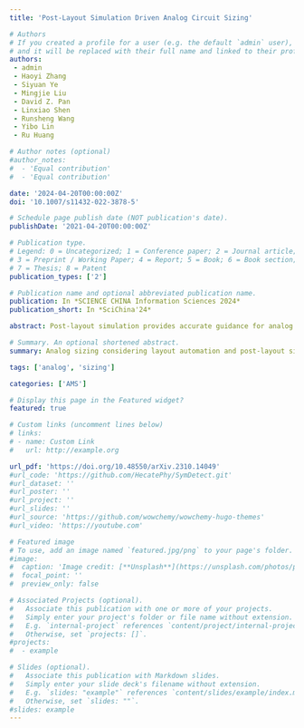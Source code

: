 ```yaml
---
title: 'Post-Layout Simulation Driven Analog Circuit Sizing'

# Authors
# If you created a profile for a user (e.g. the default `admin` user), write the username (folder name) here
# and it will be replaced with their full name and linked to their profile.
authors:
 - admin
 - Haoyi Zhang
 - Siyuan Ye
 - Mingjie Liu
 - David Z. Pan
 - Linxiao Shen
 - Runsheng Wang
 - Yibo Lin
 - Ru Huang

# Author notes (optional)
#author_notes:
#  - 'Equal contribution'
#  - 'Equal contribution'

date: '2024-04-20T00:00:00Z'
doi: '10.1007/s11432-022-3878-5'

# Schedule page publish date (NOT publication's date).
publishDate: '2021-04-20T00:00:00Z'

# Publication type.
# Legend: 0 = Uncategorized; 1 = Conference paper; 2 = Journal article;
# 3 = Preprint / Working Paper; 4 = Report; 5 = Book; 6 = Book section;
# 7 = Thesis; 8 = Patent
publication_types: ['2']

# Publication name and optional abbreviated publication name.
publication: In *SCIENCE CHINA Information Sciences 2024*
publication_short: In *SciChina'24*

abstract: Post-layout simulation provides accurate guidance for analog circuit design, but post-layout performance is hard to be directly optimized at early design stages. Prior work on analog circuit sizing often utilizes pre-layout simulation results as the optimization objective. In this work, we propose a post-layoutsimulation-driven (post-simulation-driven for short) analog circuit sizing framework that directly optimizes the post-layout simulation performance. The framework integrates automated layout generation into the optimization loop of transistor sizing and leverages a coupled Bayesian optimization algorithm to search for the best post-simulation performance. Experimental results demonstrate that our framework can achieve over 20% better post-layout performance in competitive time than manual design and the method that only considers pre-layout optimization.

# Summary. An optional shortened abstract.
summary: Analog sizing considering layout automation and post-layout simulation.

tags: ['analog', 'sizing']

categories: ['AMS']

# Display this page in the Featured widget?
featured: true

# Custom links (uncomment lines below)
# links:
# - name: Custom Link
#   url: http://example.org

url_pdf: 'https://doi.org/10.48550/arXiv.2310.14049'
#url_code: 'https://github.com/HecatePhy/SymDetect.git'
#url_dataset: ''
#url_poster: ''
#url_project: ''
#url_slides: ''
#url_source: 'https://github.com/wowchemy/wowchemy-hugo-themes'
#url_video: 'https://youtube.com'

# Featured image
# To use, add an image named `featured.jpg/png` to your page's folder.
#image:
#  caption: 'Image credit: [**Unsplash**](https://unsplash.com/photos/pLCdAaMFLTE)'
#  focal_point: ''
#  preview_only: false

# Associated Projects (optional).
#   Associate this publication with one or more of your projects.
#   Simply enter your project's folder or file name without extension.
#   E.g. `internal-project` references `content/project/internal-project/index.md`.
#   Otherwise, set `projects: []`.
#projects:
#  - example

# Slides (optional).
#   Associate this publication with Markdown slides.
#   Simply enter your slide deck's filename without extension.
#   E.g. `slides: "example"` references `content/slides/example/index.md`.
#   Otherwise, set `slides: ""`.
#slides: example
---
```

